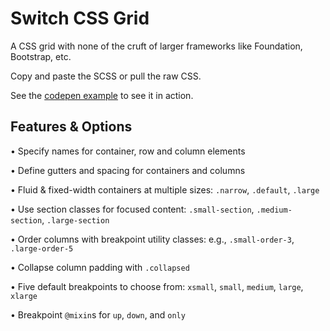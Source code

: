 # Switch CSS Grid
A CSS grid with none of the cruft of larger frameworks like Foundation, Bootstrap, etc.

Copy and paste the SCSS or pull the raw CSS.

See the [codepen example](https://codepen.io/geotrev/pen/PWEYaB) to see it in action.

## Features & Options

• Specify names for container, row and column elements

• Define gutters and spacing for containers and columns

• Fluid & fixed-width containers at multiple sizes: `.narrow`, `.default`, `.large`

• Use section classes for focused content: `.small-section`, `.medium-section`, `.large-section`

• Order columns with breakpoint utility classes: e.g., `.small-order-3`, `.large-order-5`

• Collapse column padding with `.collapsed`

• Five default breakpoints to choose from: `xsmall`, `small`, `medium`, `large`, `xlarge`

• Breakpoint `@mixin`s for `up`, `down`, and `only`
